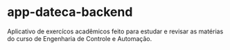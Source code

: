 # app-dateca-backend
Aplicativo de exercícos acadêmicos feito para estudar e revisar as matérias do curso de Engenharia de Controle e Automação.
